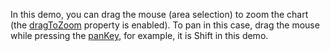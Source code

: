 In this demo, you can drag the mouse (area selection) to zoom the chart (the [dragToZoom](/Documentation/ApiReference/Data_Visualization_Widgets/dxChart/Configuration/zoomAndPan/#dragToZoom) property is enabled). To pan in this case, drag the mouse while pressing the [panKey](/Documentation/ApiReference/Data_Visualization_Widgets/dxChart/Configuration/zoomAndPan/#panKey), for example, it is Shift in this demo.